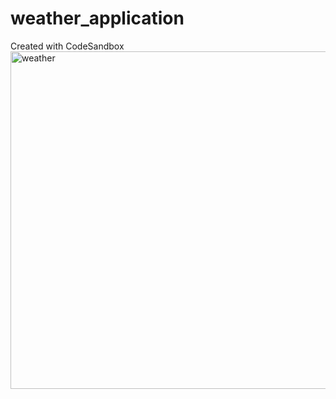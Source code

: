 # weather_application
Created with CodeSandbox
<img width="540" alt="weather" src="https://user-images.githubusercontent.com/72077470/196551442-3d5f341b-5867-45f5-b8ca-5687e65c8de1.png">
